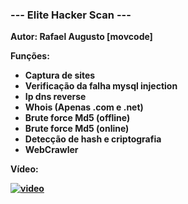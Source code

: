 <h3><b>--- Elite Hacker Scan --- <b></h3> 

Autor: Rafael Augusto [movcode]

Funções:

- Captura de sites 
- Verificação da falha mysql injection 
- Ip dns reverse
- Whois (Apenas .com e .net)
- Brute force Md5 (offline)
- Brute force Md5 (online)
- Detecção de hash e criptografia
- WebCrawler


Vídeo:

[![video](http://img.youtube.com/vi/c9PIfQxkzaY/0.jpg)](http://www.youtube.com/watch?v=c9PIfQxkzaY)

